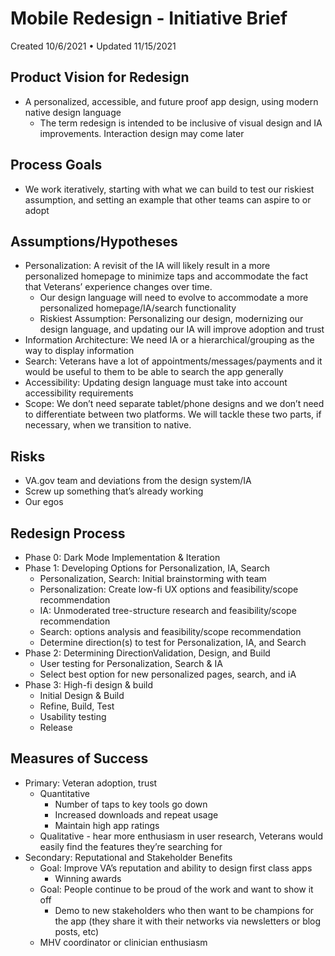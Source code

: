 # Mobile Redesign - Initiative Brief

Created 10/6/2021 • Updated 11/15/2021

## Product Vision for Redesign
- A personalized, accessible, and future proof app design, using modern native design language 
  - The term redesign is intended to be inclusive of visual design and IA improvements. Interaction design may come later

## Process Goals
- We work iteratively, starting with what we can build to test our riskiest assumption, and setting an example that other teams can aspire to or adopt

## Assumptions/Hypotheses
- Personalization: A revisit of the IA will likely result in a more personalized homepage to minimize taps and accommodate the fact that Veterans’ experience changes over time.
    - Our design language will need to evolve to accommodate a more personalized homepage/IA/search functionality 
    - Riskiest Assumption: Personalizing our design, modernizing our design language, and updating our IA will improve adoption and trust
- Information Architecture: We need IA or a hierarchical/grouping as the way to display information 
- Search: Veterans have a lot of appointments/messages/payments and it would be useful to them to be able to search the app generally
- Accessibility: Updating design language must take into account accessibility requirements
- Scope: We don’t need separate tablet/phone designs and we don’t need to differentiate between two platforms. We will tackle these two parts, if necessary, when we transition to native.

## Risks
- VA.gov team and deviations from the design system/IA
- Screw up something that’s already working
- Our egos 

## Redesign Process
- Phase 0: Dark Mode Implementation & Iteration
- Phase 1: Developing Options for Personalization, IA, Search
    - Personalization, Search: Initial brainstorming with team
    - Personalization: Create low-fi UX options and feasibility/scope recommendation
    - IA: Unmoderated tree-structure research and feasibility/scope recommendation
    - Search: options analysis and feasibility/scope recommendation
    - Determine direction(s) to test for Personalization, IA, and Search
- Phase 2: Determining DirectionValidation, Design, and Build
    - User testing for Personalization, Search & IA
    - Select best option for new personalized pages, search, and iA
- Phase 3: High-fi design & build
    - Initial Design & Build
    - Refine, Build, Test
    - Usability testing
    - Release

## Measures of Success
- Primary: Veteran adoption, trust 
    - Quantitative
        - Number of taps to key tools go down
        - Increased downloads and repeat usage
        - Maintain high app ratings
    - Qualitative - hear more enthusiasm in user research, Veterans would easily find the features they’re searching for
- Secondary: Reputational and Stakeholder Benefits 
    - Goal: Improve VA’s reputation and ability to design first class apps
        - Winning awards
    - Goal: People continue to be proud of the work and want to show it off
        - Demo to new stakeholders who then want to be champions for the app (they share it with their networks via newsletters or blog posts, etc)
    - MHV coordinator or clinician enthusiasm
